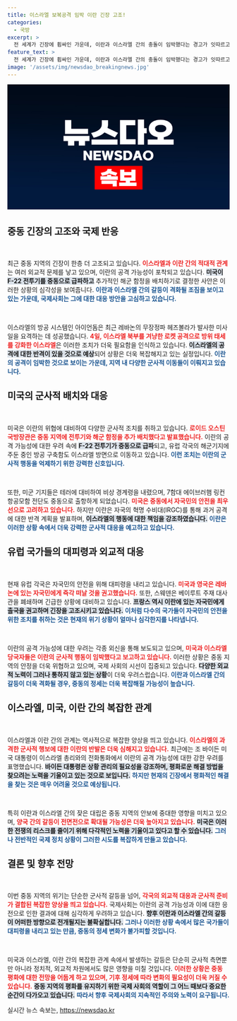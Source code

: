 ```yaml
---
title: 이스라엘 보복공격 임박 이란 긴장 고조!
categories:
  - 국방
excerpt: >
  전 세계가 긴장에 휩싸인 가운데, 이란과 이스라엘 간의 충돌이 임박했다는 경고가 잇따르고 있습니다. 미국은 중동에 전투기를 급파하고 유럽 해군도 이스라엘 방면으로 이동 중입니다. 각국은 자국민 대피를 권고하며 긴급 상황에 대비하고 있습니다.
feature_text: >
  전 세계가 긴장에 휩싸인 가운데, 이란과 이스라엘 간의 충돌이 임박했다는 경고가 잇따르고 있습니다. 미국은 중동에 전투기를 급파하고 유럽 해군도 이스라엘 방면으로 이동 중입니다. 각국은 자국민 대피를 권고하며 긴급 상황에 대비하고 있습니다.
image: '/assets/img/newsdao_breakingnews.jpg'
---
```


<p><img src="/assets/img/newsdao_breakingnews.jpg" alt="flaretime 속보" /></p>

<h2 data-ke-size="size26">중동 긴장의 고조와 국제 반응</h2>

<p data-ke-size="size16">&nbsp;</p>

<p>최근 중동 지역의 긴장이 한층 더 고조되고 있습니다. <b><span style="color: #ee2323;">이스라엘과 이란 간의 적대적 관계</span></b>는 여러 외교적 문제를 낳고 있으며, 이란의 공격 가능성이 포착되고 있습니다. <b><span style="background-color: #21538527;">미국이 F-22 전투기를 중동으로 급파하고</span></b> 추가적인 해군 함정을 배치하기로 결정한 사안은 이러한 상황의 심각성을 보여줍니다. <b><span style="color: #1a5490;">이란과 이스라엘 간의 갈등이 격화될 조짐을 보이고 있는 가운데, 국제사회는 그에 대한 대응 방안을 고심하고 있습니다.</span></b></p>

<p data-ke-size="size16">&nbsp;</p>

<p>이스라엘의 방공 시스템인 아이언돔은 최근 레바논의 무장정파 헤즈볼라가 발사한 미사일을 요격하는 데 성공했습니다. <b><span style="color: #ee2323;">4일, 이스라엘 북부를 겨냥한 로켓 공격으로 방위 태세를 강화한 이스라엘</span></b>은 이러한 조치가 더욱 필요함을 인식하고 있습니다. <b><span style="background-color: #21538527;">이스라엘의 공격에 대한 반격이 있을 것으로 예상</span></b>되어 상황은 더욱 복잡해지고 있는 실정입니다. <b><span style="color: #1a5490;">이란의 공격이 임박한 것으로 보이는 가운데, 지역 내 다양한 군사적 이동들이 이뤄지고 있습니다.</span></b></p>

<h2 data-ke-size="size26">미국의 군사적 배치와 대응</h2>

<p data-ke-size="size16">&nbsp;</p>

<p>미국은 이란의 위협에 대비하여 다양한 군사적 조치를 취하고 있습니다. <b><span style="color: #ee2323;">로이드 오스틴 국방장관은 중동 지역에 전투기와 해군 함정을 추가 배치했다고 발표했습니다.</span></b> 이란의 공격 가능성에 대한 우려 속에 <b><span style="background-color: #21538527;">F-22 전투기가 중동으로 급파</span></b>되고, 유럽 각국의 해군기지에 주둔 중인 방공 구축함도 이스라엘 방면으로 이동하고 있습니다. <b><span style="color: #1a5490;">이런 조치는 이란의 군사적 행동을 억제하기 위한 강력한 신호입니다.</span></b></p>

<p data-ke-size="size16">&nbsp;</p>

<p>또한, 미군 기지들은 테러에 대비하여 비상 경계령을 내렸으며, 7함대 에이브러햄 링컨 항공모함 전단도 중동으로 출항하게 되었습니다. <b><span style="color: #ee2323;">미국은 중동에서 자국민의 안전을 최우선으로 고려하고 있습니다.</span></b> 하지만 이란은 자국의 혁명 수비대(IRGC)를 통해 과거 공격에 대한 반격 계획을 발표하며, <b><span style="background-color: #21538527;">이스라엘의 행동에 대한 책임을 강조하였습니다.</span></b> <b><span style="color: #1a5490;">이란은 이러한 상황 속에서 더욱 강력한 군사적 대응을 예고하고 있습니다.</span></b></p>

<h2 data-ke-size="size26">유럽 국가들의 대피령과 외교적 대응</h2>

<p data-ke-size="size16">&nbsp;</p>

<p>현재 유럽 각국은 자국민의 안전을 위해 대피령을 내리고 있습니다. <b><span style="color: #ee2323;">미국과 영국은 레바논에 있는 자국민에게 즉각 떠날 것을 권고했습니다.</span></b> 또한, 스웨덴은 베이루트 주재 대사관을 폐쇄하며 긴급한 상황에 대비하고 있습니다. <b><span style="background-color: #21538527;">프랑스 역시 이란에 있는 자국민에게 출국을 권고하며 긴장을 고조시키고 있습니다.</span></b> <b><span style="color: #1a5490;">이처럼 다수의 국가들이 자국민의 안전을 위한 조치를 취하는 것은 현재의 위기 상황이 얼마나 심각한지를 나타냅니다.</span></b></p>

<p data-ke-size="size16">&nbsp;</p>

<p>이란의 공격 가능성에 대한 우려는 각종 외신을 통해 보도되고 있으며, <b><span style="color: #ee2323;">미국과 이스라엘 당국자들은 이란의 군사적 행동이 임박했다고 보고하고 있습니다.</span></b> 이러한 상황은 중동 지역의 안정을 더욱 위협하고 있으며, 국제 사회의 시선이 집중되고 있습니다. <b><span style="background-color: #21538527;">다양한 외교적 노력이 그러나 통하지 않고 있는 상황</span></b>이 더욱 우려스럽습니다. <b><span style="color: #1a5490;">이란과 이스라엘 간의 갈등이 더욱 격화될 경우, 중동의 정세는 더욱 복잡해질 가능성이 높습니다.</span></b></p>

<h2 data-ke-size="size26">이스라엘, 미국, 이란 간의 복잡한 관계</h2>

<p data-ke-size="size16">&nbsp;</p>

<p>이스라엘과 이란 간의 관계는 역사적으로 복잡한 양상을 띄고 있습니다. <b><span style="color: #ee2323;">이스라엘의 과격한 군사적 행보에 대한 이란의 반발은 더욱 심해지고 있습니다.</span></b> 최근에는 조 바이든 미국 대통령이 이스라엘 총리와의 전화통화에서 이란의 공격 가능성에 대한 강한 우려를 표명했습니다. <b><span style="background-color: #21538527;">바이든 대통령은 상황 관리의 필요성을 강조하며, 평화로운 해결 방법을 찾으려는 노력을 기울이고 있는 것으로 보입니다.</span></b> <b><span style="color: #1a5490;">하지만 현재의 긴장에서 평화적인 해결을 찾는 것은 매우 어려울 것으로 예상됩니다.</span></b></p>

<p data-ke-size="size16">&nbsp;</p>

<p>특히 이란과 이스라엘 간의 잦은 대립은 중동 지역의 안보에 중대한 영향을 미치고 있으며, <b><span style="color: #ee2323;">양국 간의 갈등이 전면전으로 확대될 가능성은 더욱 높아지고 있습니다.</span></b> <b><span style="background-color: #21538527;">미국은 이러한 전쟁의 리스크를 줄이기 위해 다각적인 노력을 기울이고 있다고 할 수 있습니다.</span></b> <b><span style="color: #1a5490;">그러나 전반적인 국제 정치 상황이 그러한 시도를 복잡하게 만들고 있습니다.</span></b></p>

<h2 data-ke-size="size26">결론 및 향후 전망</h2>

<p data-ke-size="size16">&nbsp;</p>

<p>이번 중동 지역의 위기는 단순한 군사적 갈등을 넘어, <b><span style="color: #ee2323;">각국의 외교적 대응과 군사적 준비가 결합된 복잡한 양상을 띄고 있습니다.</span></b> 국제사회는 이란의 공격 가능성과 이에 대한 응전으로 인한 결과에 대해 심각하게 우려하고 있습니다. <b><span style="background-color: #21538527;">향후 이란과 이스라엘 간의 갈등이 어떠한 방향으로 전개될지는 불확실합니다.</span></b> <b><span style="color: #1a5490;">그러나 이러한 상황 속에서 많은 국가들이 대피령을 내리고 있는 만큼, 중동의 정세 변화가 불가피할 것입니다.</span></b></p>

<p data-ke-size="size16">&nbsp;</p>

<p>미국과 이스라엘, 이란 간의 복잡한 관계 속에서 발생하는 갈등은 단순히 군사적 측면뿐만 아니라 정치적, 외교적 차원에서도 많은 영향을 미칠 것입니다. <b><span style="color: #ee2323;">이러한 상황은 중동 평화에 대한 전망을 어둡게 하고 있으며, 기후 정세에 따라 변화의 필요성이 더욱 커질 수 있습니다.</span></b> <b><span style="background-color: #21538527;">중동 지역의 평화를 유지하기 위한 국제 사회의 역할이 그 어느 때보다 중요한 순간이 다가오고 있습니다.</span></b> <b><span style="color: #1a5490;">따라서 향후 국제사회의 지속적인 주의와 노력이 요구됩니다.</span></b></p>
실시간 뉴스 속보는, <a href="https://newsdao.kr" rel="dofollow">https://newsdao.kr</a>


